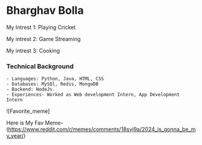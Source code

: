 # Bharghav Bolla
My Intrest 1: Playing Cricket

My intrest 2: Game Streaming

My intrest 3: Cooking

### Technical Background
    - Languages: Python, Java, HTML, CSS
    - Databases: MySQl, Redis, MongoDB
    - Backend: NodeJs.
    - Experiences- Worked as Web development Intern, App Development Intern

![Favorite_meme]

Here is My Fav Meme-(https://www.reddit.com/r/memes/comments/18svj9a/2024_is_gonna_be_my_year/)
